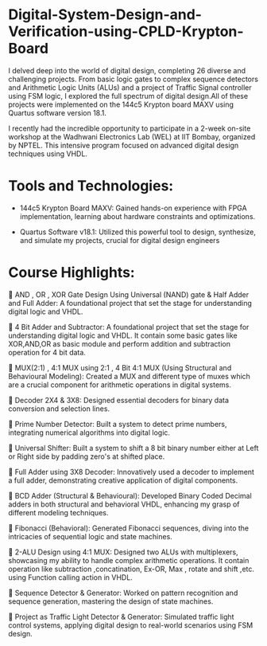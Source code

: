 # Digital-System-Design-and-Verification-using-CPLD-Krypton-Board
I delved deep into the world of digital design, completing 26 diverse and 
challenging projects. From basic logic gates to complex sequence detectors 
and Arithmetic Logic Units (ALUs) and a project of Traffic Signal controller using 
FSM logic, I explored the full spectrum of digital design.All of these projects were implemented on the 144c5 Krypton board MAXV using Quartus software version 18.1. 

I recently had the incredible opportunity to participate in a 2-week on-site workshop at the Wadhwani Electronics Lab (WEL) at IIT Bombay, organized by NPTEL. This intensive program focused on advanced digital design techniques using VHDL.

# Tools and Technologies:
- 144c5 Krypton Board MAXV: Gained hands-on experience with FPGA implementation, learning about hardware constraints and optimizations.

- Quartus Software v18.1: Utilized this powerful tool to design, synthesize, and simulate my projects, crucial for digital design engineers


# Course Highlights:
🔹 AND , OR , XOR Gate Design Using Universal (NAND) gate & Half Adder and Full Adder: A foundational project that set the stage for understanding digital logic and VHDL.

🔹 4 Bit Adder and Subtractor: A foundational project that set the stage for understanding digital logic and VHDL. It contain some basic gates like XOR,AND,OR as basic module and perform addition and subtraction operation for 4 bit data.

🔹 MUX(2:1) , 4:1 MUX using 2:1 , 4 Bit 4:1 MUX (Using Structural and Behavioural Modeling): Created a MUX and different type of muxes which are a crucial component for arithmetic operations in digital systems.

🔹 Decoder 2X4 & 3X8: Designed essential decoders for binary data conversion and selection lines.

🔹 Prime Number Detector: Built a system to detect prime numbers, integrating numerical algorithms into digital logic.

🔹 Universal Shifter: Built a system to shift a 8 bit binary number either at Left or Right side by padding zero's at shifted place.

🔹 Full Adder using 3X8 Decoder: Innovatively used a decoder to implement a full adder, demonstrating creative application of digital components.

🔹 BCD Adder (Structural & Behavioural): Developed Binary Coded Decimal adders in both structural and behavioral VHDL, enhancing my grasp of different modeling techniques.

🔹 Fibonacci (Behavioral): Generated Fibonacci sequences, diving into the intricacies of sequential logic and state machines.

🔹 2-ALU Design using 4:1 MUX: Designed two ALUs with multiplexers, showcasing my ability to handle complex arithmetic operations. It contain operation like subtraction ,concatination, Ex-OR, Max , rotate and shift ,etc. using Function calling action in VHDL.

🔹 Sequence Detector & Generator: Worked on pattern recognition and sequence generation, mastering the design of state machines.

🔹 Project as Traffic Light Detector & Generator: Simulated traffic light control systems, applying digital design to real-world scenarios using FSM design.

